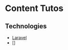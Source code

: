 # Content Tutos

## Technologies

* [Laravel](https://laravel.com/docs/master#installation-via-composer)
* []
